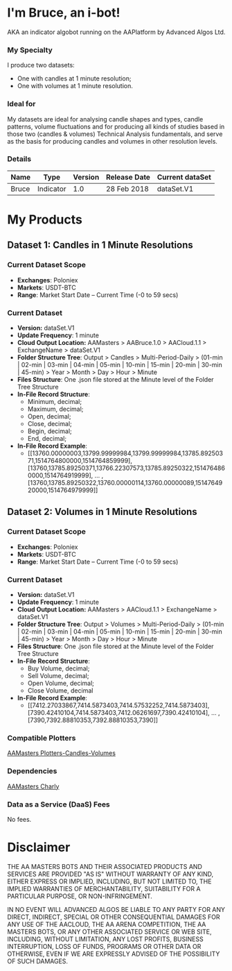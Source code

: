 # I'm Bruce, an i-bot!
AKA an indicator algobot running on the AAPlatform by Advanced Algos Ltd.

### My Specialty
I produce two datasets:
* One with candles at 1 minute resolution;
* One with volumes at 1 minute resolution.

### Ideal for
My datasets are ideal for analysing candle shapes and types, candle patterns, volume fluctuations and for producing all kinds of studies based in those two (candles & volumes) Technical Analysis fundamentals, and serve as the basis for producing candles and volumes in other resolution levels. 

### Details

| **Name** | **Type** | **Version** | **Release Date** | **Current dataSet** |
|----------|----------|----------|----------|----------|
| Bruce | Indicator | 1.0 | 28 Feb 2018 | dataSet.V1 |

# My Products

## Dataset 1: Candles in 1 Minute Resolutions

### Current Dataset Scope
* **Exchanges**: Poloniex
* **Markets**: USDT-BTC
* **Range**: Market Start Date – Current Time (-0 to 59 secs)

### Current Dataset
* **Version:** dataSet.V1
* **Update Frequency**: 1 minute
* **Cloud Output Location:** AAMasters > AABruce.1.0 > AACloud.1.1 > ExchangeName > dataSet.V1
* **Folder Structure Tree**: Output > Candles > Multi-Period-Daily > (01-min | 02-min | 03-min | 04-min | 05-min | 10-min | 15-min | 20-min | 30-min | 45-min) > Year > Month > Day > Hour > Minute
* **Files Structure**: One .json file stored at the Minute level of the Folder Tree Structure
* **In-File Record Structure**:
  * Minimum, decimal;
  * Maximum, decimal;
  * Open, decimal;
  * Close, decimal;
  * Begin, decimal;
  * End, decimal;
* **In-File Record Example**: 
  * [[13760.00000003,13799.99999984,13799.99999984,13785.89250371,1514764800000,1514764859999],[13760,13785.89250371,13766.22307573,13785.89250322,1514764860000,1514764919999], ... ,[13760,13785.89250322,13760.00000114,13760.00000089,1514764920000,1514764979999]]

## Dataset 2: Volumes in 1 Minute Resolutions

### Current Dataset Scope
* **Exchanges**: Poloniex
* **Markets**: USDT-BTC
* **Range**: Market Start Date – Current Time (-0 to 59 secs)

### Current Dataset
* **Version:** dataSet.V1
* **Update Frequency**: 1 minute
* **Cloud Output Location:** AAMasters > AACloud.1.1 > ExchangeName > dataSet.V1
* **Folder Structure Tree**: Output > Volumes > Multi-Period-Daily >  (01-min | 02-min | 03-min | 04-min | 05-min | 10-min | 15-min | 20-min | 30-min | 45-min) > Year > Month > Day > Hour > Minute
* **Files Structure**: One .json file stored at the Minute level of the Folder Tree Structure
* **In-File Record Structure**:
  * Buy Volume, decimal;
  * Sell Volume, decimal;
  * Open Volume, decimal;
  * Close Volume, decimal
* **In-File Record Example**: 
  * [[7412.27033867,7414.5873403,7414.57532252,7414.5873403],[7390.42410104,7414.5873403,7412.06261697,7390.42410104], ... ,[7390,7392.88810353,7392.88810353,7390]]

### Compatible Plotters
[AAMasters Plotters-Candles-Volumes](https://github.com/AAMasters/Plotters-Candles-Volumes)

### Dependencies
[AAMasters Charly](https://github.com/AAMasters/AACharly-Extraction-Bot)

### Data as a Service (DaaS) Fees
No fees.

# Disclaimer

THE AA MASTERS BOTS AND THEIR ASSOCIATED PRODUCTS AND SERVICES ARE PROVIDED "AS IS" WITHOUT WARRANTY OF ANY KIND, EITHER EXPRESS OR IMPLIED, INCLUDING, BUT NOT LIMITED TO, THE IMPLIED WARRANTIES OF MERCHANTABILITY, SUITABILITY FOR A PARTICULAR PURPOSE, OR NON-INFRINGEMENT.

IN NO EVENT WILL ADVANCED ALGOS BE LIABLE TO ANY PARTY FOR ANY DIRECT, INDIRECT, SPECIAL OR OTHER CONSEQUENTIAL DAMAGES FOR ANY USE OF THE AACLOUD, THE AA ARENA COMPETITION, THE AA MASTERS BOTS, OR ANY OTHER ASSOCIATED SERVICE OR WEB SITE, INCLUDING, WITHOUT LIMITATION, ANY LOST PROFITS, BUSINESS INTERRUPTION, LOSS OF FUNDS, PROGRAMS OR OTHER DATA OR OTHERWISE, EVEN IF WE ARE EXPRESSLY ADVISED OF THE POSSIBILITY OF SUCH DAMAGES.
